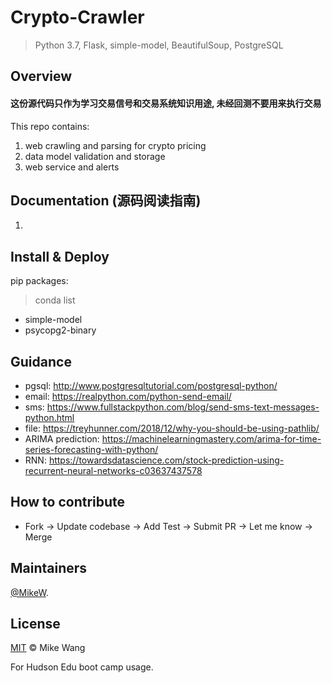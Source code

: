 # Crypto-Crawler
> Python 3.7, Flask, simple-model, BeautifulSoup, PostgreSQL

## Overview

#### 这份源代码只作为学习交易信号和交易系统知识用途, 未经回测不要用来执行交易

This repo contains:
1. web crawling and parsing for crypto pricing
2. data model validation and storage
3. web service and alerts

## Documentation (源码阅读指南)
1. 

## Install & Deploy
pip packages: 
> conda list

* simple-model
* psycopg2-binary

## Guidance 

* pgsql: http://www.postgresqltutorial.com/postgresql-python/
* email: https://realpython.com/python-send-email/
* sms: https://www.fullstackpython.com/blog/send-sms-text-messages-python.html
* file: https://treyhunner.com/2018/12/why-you-should-be-using-pathlib/
* ARIMA prediction: https://machinelearningmastery.com/arima-for-time-series-forecasting-with-python/
* RNN: https://towardsdatascience.com/stock-prediction-using-recurrent-neural-networks-c03637437578


## How to contribute
* Fork -> Update codebase -> Add Test -> Submit PR -> Let me know -> Merge

## Maintainers
[@MikeW](https://github.com/stargrep).


## License
[MIT](LICENSE) © Mike Wang

For Hudson Edu boot camp usage.

